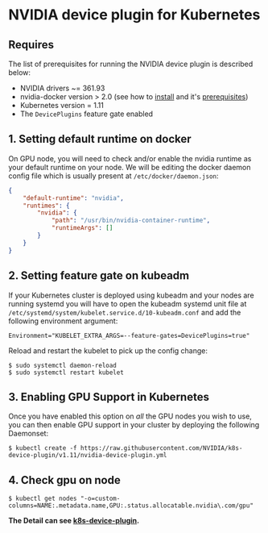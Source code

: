 # NVIDIA device plugin for Kubernetes

## Requires
The list of prerequisites for running the NVIDIA device plugin is described below:
* NVIDIA drivers ~= 361.93
* nvidia-docker version > 2.0 (see how to [install](https://github.com/NVIDIA/nvidia-docker) and it's [prerequisites](https://github.com/nvidia/nvidia-docker/wiki/Installation-\(version-2.0\)#prerequisites))
* Kubernetes version = 1.11
* The `DevicePlugins` feature gate enabled

## 1. Setting default runtime on docker

On GPU node, you will need to check and/or enable the nvidia runtime as your default runtime on your node.
We will be editing the docker daemon config file which is usually present at `/etc/docker/daemon.json`:
```json
{
    "default-runtime": "nvidia",
    "runtimes": {
        "nvidia": {
            "path": "/usr/bin/nvidia-container-runtime",
            "runtimeArgs": []
        }
    }
}
```
## 2. Setting feature gate on kubeadm
If your Kubernetes cluster is deployed using kubeadm and your nodes are running systemd you will have to open the kubeadm
systemd unit file at `/etc/systemd/system/kubelet.service.d/10-kubeadm.conf` and add the following environment argument:
```
Environment="KUBELET_EXTRA_ARGS=--feature-gates=DevicePlugins=true"
```
Reload and restart the kubelet to pick up the config change:
```shell
$ sudo systemctl daemon-reload
$ sudo systemctl restart kubelet
```
## 3. Enabling GPU Support in Kubernetes
Once you have enabled this option on *all* the GPU nodes you wish to use,
you can then enable GPU support in your cluster by deploying the following Daemonset:

```shell
$ kubectl create -f https://raw.githubusercontent.com/NVIDIA/k8s-device-plugin/v1.11/nvidia-device-plugin.yml
```

## 4. Check gpu on node

```shell
$ kubectl get nodes "-o=custom-columns=NAME:.metadata.name,GPU:.status.allocatable.nvidia\.com/gpu"
```

**The Detail can see [k8s-device-plugin](https://github.com/NVIDIA/k8s-device-plugin).**